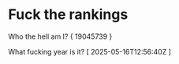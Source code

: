 # Fuck the rankings

Who the hell am I?
{ 19045739 }

What fucking year is it?
[ 2025-05-16T12:56:40Z ]
